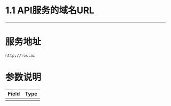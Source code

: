 # 1.1 API服务的域名URL

---

# 服务地址

```
http://ros.ai
```

# 参数说明

| Field | Type |
| --- | --- |
|  |  |



